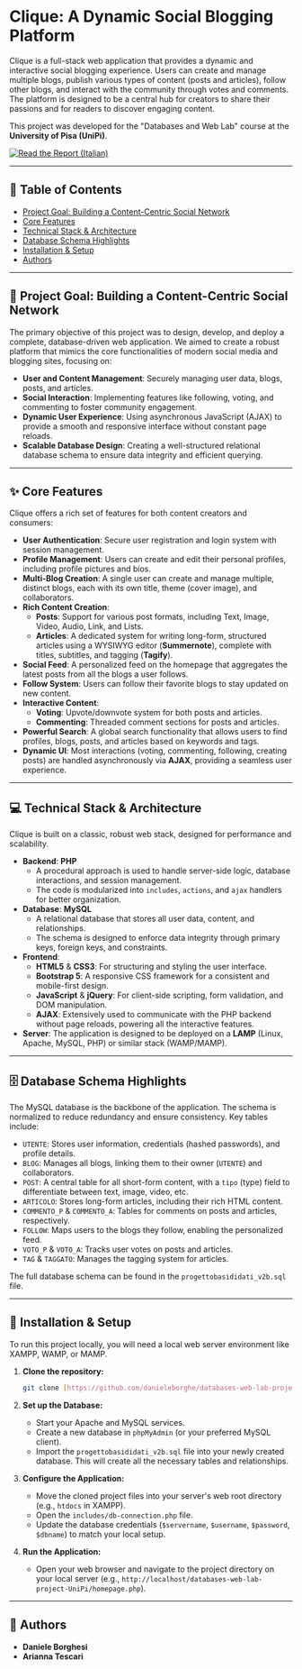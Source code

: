 # Clique: A Dynamic Social Blogging Platform

Clique is a full-stack web application that provides a dynamic and interactive social blogging experience. Users can create and manage multiple blogs, publish various types of content (posts and articles), follow other blogs, and interact with the community through votes and comments. The platform is designed to be a central hub for creators to share their passions and for readers to discover engaging content.

This project was developed for the "Databases and Web Lab" course at the **University of Pisa (UniPi)**.

[![Read the Report (Italian)](https://img.shields.io/badge/Read_the_Full-Report-blue?style=for-the-badge&logo=adobeacrobatreader)](RELAZIONE%20PROGETTO%20TESCARI%20&%20BORGHESI.pdf)

---

## 📝 Table of Contents

- [Project Goal: Building a Content-Centric Social Network](#-project-goal-building-a-content-centric-social-network)
- [Core Features](#-core-features)
- [Technical Stack & Architecture](#-technical-stack--architecture)
- [Database Schema Highlights](#-database-schema-highlights)
- [Installation & Setup](#-installation--setup)
- [Authors](#-authors)

---

## 🎯 Project Goal: Building a Content-Centric Social Network

The primary objective of this project was to design, develop, and deploy a complete, database-driven web application. We aimed to create a robust platform that mimics the core functionalities of modern social media and blogging sites, focusing on:

-   **User and Content Management**: Securely managing user data, blogs, posts, and articles.
-   **Social Interaction**: Implementing features like following, voting, and commenting to foster community engagement.
-   **Dynamic User Experience**: Using asynchronous JavaScript (AJAX) to provide a smooth and responsive interface without constant page reloads.
-   **Scalable Database Design**: Creating a well-structured relational database schema to ensure data integrity and efficient querying.

---

## ✨ Core Features

Clique offers a rich set of features for both content creators and consumers:

-   **User Authentication**: Secure user registration and login system with session management.
-   **Profile Management**: Users can create and edit their personal profiles, including profile pictures and bios.
-   **Multi-Blog Creation**: A single user can create and manage multiple, distinct blogs, each with its own title, theme (cover image), and collaborators.
-   **Rich Content Creation**:
    -   **Posts**: Support for various post formats, including Text, Image, Video, Audio, Link, and Lists.
    -   **Articles**: A dedicated system for writing long-form, structured articles using a WYSIWYG editor (**Summernote**), complete with titles, subtitles, and tagging (**Tagify**).
-   **Social Feed**: A personalized feed on the homepage that aggregates the latest posts from all the blogs a user follows.
-   **Follow System**: Users can follow their favorite blogs to stay updated on new content.
-   **Interactive Content**:
    -   **Voting**: Upvote/downvote system for both posts and articles.
    -   **Commenting**: Threaded comment sections for posts and articles.
-   **Powerful Search**: A global search functionality that allows users to find profiles, blogs, posts, and articles based on keywords and tags.
-   **Dynamic UI**: Most interactions (voting, commenting, following, creating posts) are handled asynchronously via **AJAX**, providing a seamless user experience.

---

## 💻 Technical Stack & Architecture

Clique is built on a classic, robust web stack, designed for performance and scalability.

-   **Backend**: **PHP**
    -   A procedural approach is used to handle server-side logic, database interactions, and session management.
    -   The code is modularized into `includes`, `actions`, and `ajax` handlers for better organization.
-   **Database**: **MySQL**
    -   A relational database that stores all user data, content, and relationships.
    -   The schema is designed to enforce data integrity through primary keys, foreign keys, and constraints.
-   **Frontend**:
    -   **HTML5** & **CSS3**: For structuring and styling the user interface.
    -   **Bootstrap 5**: A responsive CSS framework for a consistent and mobile-first design.
    -   **JavaScript** & **jQuery**: For client-side scripting, form validation, and DOM manipulation.
    -   **AJAX**: Extensively used to communicate with the PHP backend without page reloads, powering all the interactive features.
-   **Server**: The application is designed to be deployed on a **LAMP** (Linux, Apache, MySQL, PHP) or similar stack (WAMP/MAMP).

---

## 🗄️ Database Schema Highlights

The MySQL database is the backbone of the application. The schema is normalized to reduce redundancy and ensure consistency. Key tables include:

-   `UTENTE`: Stores user information, credentials (hashed passwords), and profile details.
-   `BLOG`: Manages all blogs, linking them to their owner (`UTENTE`) and collaborators.
-   `POST`: A central table for all short-form content, with a `tipo` (type) field to differentiate between text, image, video, etc.
-   `ARTICOLO`: Stores long-form articles, including their rich HTML content.
-   `COMMENTO_P` & `COMMENTO_A`: Tables for comments on posts and articles, respectively.
-   `FOLLOW`: Maps users to the blogs they follow, enabling the personalized feed.
-   `VOTO_P` & `VOTO_A`: Tracks user votes on posts and articles.
-   `TAG` & `TAGGATO`: Manages the tagging system for articles.

The full database schema can be found in the `progettobasididati_v2b.sql` file.

---

## 🚀 Installation & Setup

To run this project locally, you will need a local web server environment like XAMPP, WAMP, or MAMP.

1.  **Clone the repository:**
    ```bash
    git clone [https://github.com/danieleborghe/databases-web-lab-project-UniPi.git](https://github.com/danieleborghe/databases-web-lab-project-UniPi.git)
    ```

2.  **Set up the Database:**
    -   Start your Apache and MySQL services.
    -   Create a new database in `phpMyAdmin` (or your preferred MySQL client).
    -   Import the `progettobasididati_v2b.sql` file into your newly created database. This will create all the necessary tables and relationships.

3.  **Configure the Application:**
    -   Move the cloned project files into your server's web root directory (e.g., `htdocs` in XAMPP).
    -   Open the `includes/db-connection.php` file.
    -   Update the database credentials (`$servername`, `$username`, `$password`, `$dbname`) to match your local setup.

4.  **Run the Application:**
    -   Open your web browser and navigate to the project directory on your local server (e.g., `http://localhost/databases-web-lab-project-UniPi/homepage.php`).

---

## 👥 Authors

- **Daniele Borghesi**
- **Arianna Tescari**
